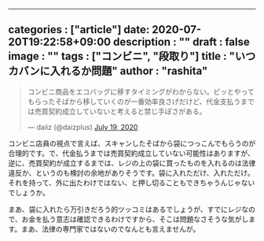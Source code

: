 
---
categories : ["article"]
date: 2020-07-20T19:22:58+09:00
description : ""
draft : false
image : ""
tags : ["コンビニ", "段取り"]
title : "いつカバンに入れるか問題"
author : "rashita"
---

<blockquote class="twitter-tweet"><p lang="ja" dir="ltr">コンビニ商品をエコバッグに移すタイミングがわからない。ピッとやってもらったそばから移していくのが一番効率良さげだけど、代金支払うまでは売買契約成立していないと考えると禁じ手ぽさがある。</p>&mdash; daiiz (@daizplus) <a href="https://twitter.com/daizplus/status/1284812172464238593?ref_src=twsrc%5Etfw">July 19, 2020</a></blockquote> <script async src="https://platform.twitter.com/widgets.js" charset="utf-8"></script> 

コンビニ店員の視点で言えば、スキャンしたそばから袋につっこんでもらうのが合理的です。で、代金払うまでは売買契約成立していない可能性はありますが、逆に、売買契約が成立するまでは、レジの上の袋に買ったものを入れるのは法律違反か、というのも検討の余地がありそうです。袋に入れただけ、入れただけ。それを持って、外に出たわけではない、と押し切ることもできちゃうんじゃないでしょうか。

まあ、袋に入れたら万引きだろう的ツッコミはあるでしょうが、すでにレジなので、お金を払う意志は確認できるわけですから、そこは問題なさそうな気がします。まあ、法律の専門家ではないのでなんとも言えませんが。